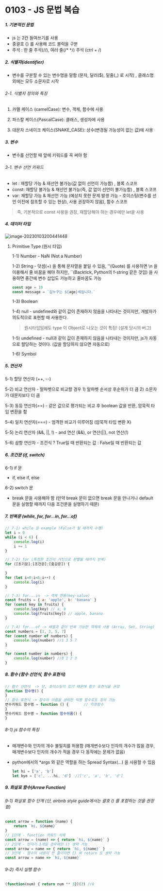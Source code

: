  

# 0103 - JS 문법 복습 

##### 1. 기본적인 문법 

- js 는 2칸 들여쓰기를 사용 
- 중괄호 {} 를 사용해 코드 블럭을 구분 
- 주석 : 한 줄 주석(//), 여러 줄(/* */) 주석  (ctrl + /) 



##### 2. 식별자(identifier) 

- 변수를 구분할 수 있는 변수명을 말함 (문자, 달러($), 밑줄(_) 로 시작) , 클래스명 외에는 모두 소문자로 시작

###### 2-1. 식별자 정의와 특징 

1) 카멜 케이스 (camelCase): 변수, 객체, 함수에 사용 

2) 파스칼 케이스(PascalCase): 클래스, 생성자에 사용

3) 대문자 스네이크 케이스(SNAKE_CASE): 상수(변경될 가능성이 없는 값)에 사용 



##### 3. 변수 

- 변수를 선언할 때 앞에 키워드를 꼭 써야 함 

###### 3-1. 변수 선언 키워드 

- let : 재할당 가능 & 재선언 불가능(값 없이 선언이 가능함) , 블록 스코프 
- const: 재할당 불가능 & 재선언 불가능(즉, 값 없이 선언이 불가능함) , 블록 스코프 
- var: 재할당 가능 & 재선언 가능 (예상치 못한 문제 발생 가능 - 호이스팅(변수를 선언 이전에 참조할 수 있는 현상), 사용 권장하지 않음), 함수 스코프   

> 즉, 기본적으로 const 사용을 권장, 재할당해야 하는 경우에만 let을 사용 



##### 4. 데이터 타입 

![image-20230103200441448](C:\Users\chaedev3\AppData\Roaming\Typora\typora-user-images\image-20230103200441448.png)

1) Primitive Type (원시 타입) 

   1-1) Number - NaN (Not a Number) 

   1-2) String - 덧셈(+) 을 통해 문자열을 붙일 수 있음,  ''(Quote) 를 사용하면 \n 을 이용해서 줄 바꿈을 해야 하지만, ``(Backtick, Python의 f-string 같은 것임) 을 사용하면 중간에 변수 삽입도 가능하고 줄바꿈도 가능 

   ```javascript
   const age = 10 
   const message = `김누구는 ${age}세입니다.` 
   ```

   1-3) Boolean 

   

   1-4) null  - undefined와 같이 값이 존재하지 않음을 나타내는 것이지만, 개발자가 의도적으로 표현할 때 사용한다. 

   > 원시타입임에도 type 이 Object로 나오는 것이 특징! (설계 당시의 버그)

   1-5) undefined - null과 같이 값이 존재하지 않음을 나타내는 것이지만, js가 자동으로 할당하는 것이다. (값을 할당하지 않으면 자동으로)

   1-6) Symbol 



##### 5. 연산자 

5-1) 할당 연산자 (++, --)

5-2) 비교 연산자 - 알파벳으로 비교할 경우 1) 알파벳 순서상 후순위가 더 큼 2) 소문자가 대문자보다 더 큼 

5-3) 동등 연산자(==) - 같은 값으로 평가되는 비교 후 boolean 값을 반환, 암묵적 타입 변환을 함  

5-4) 일치 연산자(===) - 엄격한 비교가 이루어짐 (암묵적 타입 변환 X)

5-5) 논리 연산자 (&&, ||, !) - and 연산 (&&), or 연산(||), not 연산(!) 

5-6) 삼항 연산자 - 조건식 ? True일 때 반환되는 값 : False일 때 반환되는 값 



##### 6. 조건문 (if, switch) 

6-1) if 문 

- if, else if, else 

6-2) switch 문 

- break 문을 사용해야 함 (만약 break 문이 없으면 break 문을 만나거나 default 문을 실행할 때까지 다음 조건문을 실행하기 때문) 



##### 7. 반복문 (while, for, for...in, for...of) 

```javascript
// 7-1) while 문 example (False가 될 때까지 수행)
let i = 0 
while (i < 6) {
    console.log(i)
    i += 1 
}

// 7-2) for (특정한 조건이 거짓으로 판별될 때까지 반복) 
for ([초기문];[조건문];[중감문]) {
    
}
for (let i=0;i<6;i++) {
    console.log(i) 
}

// 7-3) for...in  -> 객체 전용(key-value) 
const fruits = { a: 'apple', b: 'banana' }
for (const key in fruits) {
    console.log(key) // a, b 
    console.log(fruits[key]) // apple, banana 
}

// 7-4) for...of -> 배열과 같이 반복 가능한 객체에 사용 (Array, Set, String) 
const numbers = [1, 3, 5, 7] 
for (const number of numbers) {
    console.log(number) //1 3 5 7 
}

for (const number in numbers) {
    console.log(number) //0 1 2 3 
}
```



##### 8. 함수 (함수 선언식, 함수 표현식)

```javascript
// 함수 선언식  -> 단, 호이스팅이 있기 때문에 함수 표현식을 권장 
function 함수명() {
} 
// 함수 표현식 -> 함수의 이름을 생략한 익명 함수로도 정의 가능 
변수키워드 함수명 = function () {		// 익명함수 
} 
변수키워드 함수명 = function 함수이름() {   
}
```

###### 8-1) js 함수의 특징 

- 매개변수와 인자의 개수 불일치를 허용함 (매개변수보다 인자의 개수가 많을 경우, 매개변수보다 인자의 개수가 적을 경우 다 동작에는 문제가 없음)  

- python에서의 *args 와 같은 역할을 하는 Spread Syntax(...) 을 사용할 수 있음 

  ```javascript
  let hi = ['a', 'b'] 
  let bye = ['c', ...hi, 'd']  //['c', 'a', 'b', 'd'] 
  ```



##### 9. 화살표 함수(Arrow Function) 

###### 9-1) 화살표 함수 단계  (단, airbnb style guide에서는 괄호 () 를 포함하는 것을 권장함)

```javascript
const arrow = function (name) {
	return `hi, ${name}`
}
// 1단계 - function 키워드 삭제 
const arrow = (name) => { return `hi, ${name}` } 
// 2단계 - 인자가 1개일 경우에만 () 생략 가능 
const arrow = name => { return `hi, ${name}` } 
// 3단계 - 함수의 내용이 한 줄이라면 {} 와 return 도 생략 가능 
const arrow = name => `hi, ${name}` 
```

###### 9-2) 즉시 실행 함수

```javascript
(function(num) { return num ** 3})(2) //8 
```

